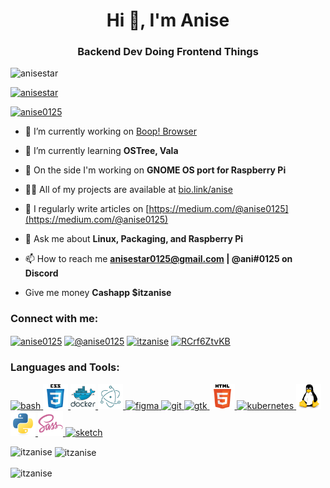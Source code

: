 <h1 align="center">Hi 👋, I'm Anise</h1>
<h3 align="center">Backend Dev Doing Frontend Things</h3>

<p align="left"> <img src="https://komarev.com/ghpvc/?username=anisestar&label=Profile%20views&color=0e75b6&style=flat" alt="anisestar" /> </p>

<p align="left"> <a href="https://github.com/ryo-ma/github-profile-trophy"><img src="https://github-profile-trophy.vercel.app/?username=anisestar" alt="anisestar" /></a> </p>

<p align="left"> <a href="https://twitter.com/anise0125" target="blank"><img src="https://img.shields.io/twitter/follow/anise0125?logo=twitter&style=for-the-badge" alt="anise0125" /></a> </p>

- 🔭 I’m currently working on [Boop! Browser](https://booplabs.github.io/)

- 🌱 I’m currently learning **OSTree, Vala**

- 👯 On the side I'm working on **GNOME OS port for Raspberry Pi**

- 👨‍💻 All of my projects are available at [bio.link/anise](bio.link/anise)

- 📝 I regularly write articles on [https://medium.com/@anise0125](https://medium.com/@anise0125)

- 💬 Ask me about **Linux, Packaging, and Raspberry Pi**

- 📫 How to reach me **anisestar0125@gmail.com | @ani#0125 on Discord**

- Give me money **Cashapp $itzanise**

<h3 align="left">Connect with me:</h3>
<p align="left">
<a href="https://twitter.com/anise0125" target="blank"><img align="center" src="https://raw.githubusercontent.com/rahuldkjain/github-profile-readme-generator/master/src/images/icons/Social/twitter.svg" alt="anise0125" height="30" width="40" /></a>
<a href="https://medium.com/@anise0125" target="blank"><img align="center" src="https://raw.githubusercontent.com/rahuldkjain/github-profile-readme-generator/master/src/images/icons/Social/medium.svg" alt="@anise0125" height="30" width="40" /></a>
<a href="https://www.youtube.com/c/itzanise" target="blank"><img align="center" src="https://raw.githubusercontent.com/rahuldkjain/github-profile-readme-generator/master/src/images/icons/Social/youtube.svg" alt="itzanise" height="30" width="40" /></a>
<a href="https://discord.gg/RCrf6ZtvKB" target="blank"><img align="center" src="https://raw.githubusercontent.com/rahuldkjain/github-profile-readme-generator/master/src/images/icons/Social/discord.svg" alt="RCrf6ZtvKB" height="30" width="40" /></a>
</p>

<h3 align="left">Languages and Tools:</h3>
<p align="left"> <a href="https://www.gnu.org/software/bash/" target="_blank"> <img src="https://www.vectorlogo.zone/logos/gnu_bash/gnu_bash-icon.svg" alt="bash" width="40" height="40"/> </a> <a href="https://www.w3schools.com/css/" target="_blank"> <img src="https://raw.githubusercontent.com/devicons/devicon/master/icons/css3/css3-original-wordmark.svg" alt="css3" width="40" height="40"/> </a> <a href="https://www.docker.com/" target="_blank"> <img src="https://raw.githubusercontent.com/devicons/devicon/master/icons/docker/docker-original-wordmark.svg" alt="docker" width="40" height="40"/> </a> <a href="https://www.electronjs.org" target="_blank"> <img src="https://raw.githubusercontent.com/devicons/devicon/master/icons/electron/electron-original.svg" alt="electron" width="40" height="40"/> </a> <a href="https://www.figma.com/" target="_blank"> <img src="https://www.vectorlogo.zone/logos/figma/figma-icon.svg" alt="figma" width="40" height="40"/> </a> <a href="https://git-scm.com/" target="_blank"> <img src="https://www.vectorlogo.zone/logos/git-scm/git-scm-icon.svg" alt="git" width="40" height="40"/> </a> <a href="https://www.gtk.org/" target="_blank"> <img src="https://upload.wikimedia.org/wikipedia/commons/7/71/GTK_logo.svg" alt="gtk" width="40" height="40"/> </a> <a href="https://www.w3.org/html/" target="_blank"> <img src="https://raw.githubusercontent.com/devicons/devicon/master/icons/html5/html5-original-wordmark.svg" alt="html5" width="40" height="40"/> </a> <a href="https://kubernetes.io" target="_blank"> <img src="https://www.vectorlogo.zone/logos/kubernetes/kubernetes-icon.svg" alt="kubernetes" width="40" height="40"/> </a> <a href="https://www.linux.org/" target="_blank"> <img src="https://raw.githubusercontent.com/devicons/devicon/master/icons/linux/linux-original.svg" alt="linux" width="40" height="40"/> </a> <a href="https://www.python.org" target="_blank"> <img src="https://raw.githubusercontent.com/devicons/devicon/master/icons/python/python-original.svg" alt="python" width="40" height="40"/> </a> <a href="https://sass-lang.com" target="_blank"> <img src="https://raw.githubusercontent.com/devicons/devicon/master/icons/sass/sass-original.svg" alt="sass" width="40" height="40"/> </a> <a href="https://www.sketch.com/" target="_blank"> <img src="https://www.vectorlogo.zone/logos/sketchapp/sketchapp-icon.svg" alt="sketch" width="40" height="40"/> </a> </p>

<p><img align="left" src="https://github-readme-stats.vercel.app/api/top-langs?username=itzanise&show_icons=true&locale=en&layout=compact" alt="itzanise" /></p>

<p>&nbsp;<img align="center" src="https://github-readme-stats.vercel.app/api?username=itzanise&show_icons=true&locale=en" alt="itzanise" /></p>

<p><img align="center" src="https://github-readme-streak-stats.herokuapp.com/?user=itzanise&" alt="itzanise" /></p>

